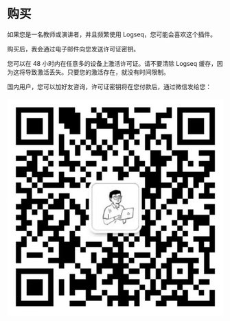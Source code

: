 # 购买

如果您是一名教师或演讲者，并且频繁使用 Logseq，您可能会喜欢这个插件。

购买后，我会通过电子邮件向您发送许可证密钥。

您可以在 48 小时内在任意多的设备上激活许可证。请不要清除 Logseq 缓存，因为这将导致激活丢失。只要您的激活存在，就没有时间限制。

国内用户，您可以加好友咨询，许可证密钥将在您付款后，通过微信发给您：

<div style="display: flex; margin-top: 20px;">
<img :class="$style.size" alt="qrcode" src="/assets/qrcode.png" />
</div>

<style module>
.size {
  width: 50%;
  display: block;
  margin: 0 auto;
}
</style>
